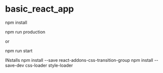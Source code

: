 # basic_react_app

npm install

npm run production

or

npm run start


INstalls
npm install --save react-addons-css-transition-group
npm install --save-dev css-loader
style-loader
